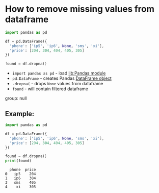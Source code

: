# How to remove missing values from dataframe

```python
import pandas as pd

df = pd.DataFrame({
  'phone': ['ip5', 'ip6', None, 'sms', 'xi'],
  'price': [204, 304, 404, 405, 305]
})

found = df.dropna()
```

- `import pandas as pd` - load [lib:Pandas module](/python-pandas/how-to-install-pandas)
- `pd.DataFrame` - creates Pandas [DataFrame object](https://pandas.pydata.org/docs/reference/api/pandas.DataFrame.html)
- `.dropna(` - drops `None` values from dataframe
- `found` - will contain filtered dataframe

group: null

## Example: 
```python
import pandas as pd

df = pd.DataFrame({
  'phone': ['ip5', 'ip6', None, 'sms', 'xi'],
  'price': [204, 304, 404, 405, 305]
})

found = df.dropna()
print(found)
```
```
  phone  price
0   ip5    204
1   ip6    304
3   sms    405
4    xi    305

```

